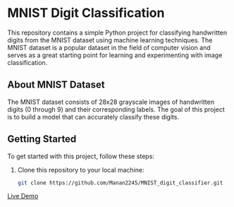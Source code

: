 # MNIST Digit Classification

This repository contains a simple Python project for classifying handwritten digits from the MNIST dataset using machine learning techniques. The MNIST dataset is a popular dataset in the field of computer vision and serves as a great starting point for learning and experimenting with image classification.

## About MNIST Dataset

The MNIST dataset consists of 28x28 grayscale images of handwritten digits (0 through 9) and their corresponding labels. The goal of this project is to build a model that can accurately classify these digits.

## Getting Started

To get started with this project, follow these steps:

1. Clone this repository to your local machine:

   ```bash
   git clone https://github.com/Manan2245/MNIST_digit_classifier.git


[Live Demo](https://github.com/Manan2245/MNIST_digit_classifier/assets/87888482/c3a3295a-2781-4d2d-b94a-7c505c0ae588)

